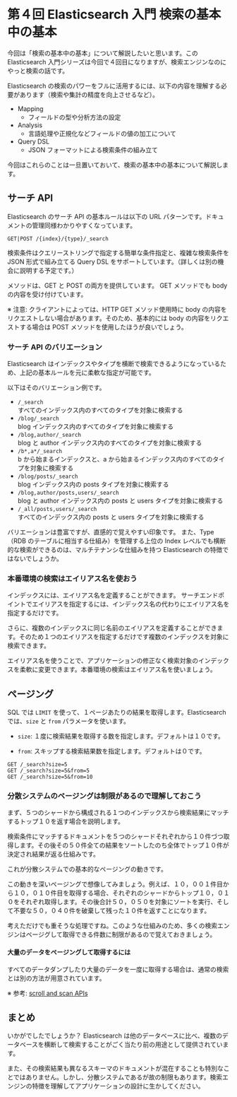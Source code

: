 # 第４回 Elasticsearch 入門 検索の基本中の基本
今回は「検索の基本中の基本」について解説したいと思います。この Elasticsearch 入門シリーズは今回で４回目になりますが、検索エンジンなのにやっと検索の話です。

Elasticsearch の検索のパワーをフルに活用するには、以下の内容を理解する必要があります（検索や集計の精度を向上させるなど）。

* Mapping
  - フィールドの型や分析方法の設定
* Analysis
  - 言語処理や正規化などフィールドの値の加工について
* Query DSL
  - JSON フォーマットによる検索条件の組み立て

今回はこれらのことは一旦置いておいて、検索の基本中の基本について解説します。

## サーチ API
Elasticsearch のサーチ API の基本ルールは以下の URL パターンです。ドキュメントの管理同様わかりやすくなっています。

```
GET|POST /{index}/{type}/_search
```

検索条件はクエリーストリングで指定する簡単な条件指定と、複雑な検索条件を JSON 形式で組み立てる Query DSL をサポートしています。（詳しくは別の機会に説明する予定です。）

メソッドは、GET と POST の両方を提供しています。
GET メソッドでも body の内容を受け付けています。

※ 注意: クライアントによっては、HTTP GET メソッド使用時に body の内容をリクエストしない場合があります。そのため、基本的には body の内容をリクエストする場合は POST メソッドを使用したほうが良いでしょう。

### サーチ API のバリエーション
Elasticsearch はインデックスやタイプを横断で検索できるようになっているため、上記の基本ルールを元に柔軟な指定が可能です。

以下はそのバリエーション例です。

- `/_search`  
  すべてのインデックス内のすべてのタイプを対象に検索する
- `/blog/_search`  
  blog インデックス内のすべてのタイプを対象に検索する
- `/blog,author/_search`  
  blog と author インデックス内のすべてのタイプを対象に検索する
- `/b*,a*/_search`  
  b から始まるインデックスと、a から始まるインデックス内のすべてのタイプを対象に検索する
- `/blog/posts/_search`  
  blog インデックス内の posts タイプを対象に検索する
- `/blog,author/posts,users/_search`  
  blog と author インデックス内の posts と users タイプを対象に検索する
- `/_all/posts,users/_search`  
  すべてのインデックス内の posts と users タイプを対象に検索する

バリエーションは豊富ですが、直感的で覚えやすい印象です。
また、Type （RDB のテーブルに相当する仕組み）を管理する上位の Index レベルでも横断的な検索ができるのは、マルチテナンシな仕組みを持つ Elasticsearch の特徴ではないでしょうか。

### 本番環境の検索はエイリアス名を使おう
インデックスには、エイリアス名を定義することができます。
サーチエンドポイントでエイリアスを指定するには、インデックス名の代わりにエイリアス名を指定するだけです。

さらに、複数のインデックスに同じ名前のエイリアスを定義することができます。そのため１つのエイリアスを指定するだけです複数のインデックスを対象に検索できます。

エイリアス名を使うことで、アプリケーションの修正なく検索対象のインデックスを柔軟に変更できます。本番環境の検索はエイリアス名を使いましょう。


## ページング
SQL では `LIMIT` を使って、１ページあたりの結果を取得します。Elasticsearch では、`size` と `from` パラメータを使います。

* `size`: １度に検索結果を取得する数を指定します。デフォルトは１０です。

* `from`: スキップする検索結果数を指定します。デフォルトは０です。


```
GET /_search?size=5
GET /_search?size=5&from=5
GET /_search?size=5&from=10
```

### 分散システムのページングは制限があるので理解しておこう
まず、５つのシャードから構成される１つのインデックスから検索結果にマッチするトップ１０を返す場合を説明します。

検索条件にマッチするドキュメントを５つのシャードそれぞれから１０件づつ取得します。その後その５０件全ての結果をソートしたのち全体でトップ１０件が決定され結果が返る仕組みです。

これが分散システムでの基本的なページングの動きです。

この動きを深いページングで想像してみましょう。例えば、１０，００１件目から１０，０１０件目を取得する場合、それぞれのシャードからトップ１０，０１０をそれぞれ取得します。その後合計５０，０５０を対象にソートを実行、そして不要な５０，０４０件を破棄して残った１０件を返すことになります。

考えただけでも重そうな処理ですね。このような仕組みのため、多くの検索エンジンはページグして取得できる件数に制限があるので覚えておきましょう。


#### 大量のデータをページングして取得するには
すべてのデータダンプしたり大量のデータを一度に取得する場合は、通常の検索とは別の方法が用意されています。

※ 参考: [scroll and scan APIs](https://www.elastic.co/guide/en/elasticsearch/reference/current/search-request-scroll.html)

## まとめ
いかがでしたでしょうか？ Elasticsearch は他のデータベースに比べ、複数のデータベースを横断して検索することがごく当たり前の用途として提供されています。

また、その検索結果も異なるスキーマのドキュメントが混在することも特別なことではありません。しかし、分散システムであるが故の制限もあります。検索エンジンの特徴を理解してアプリケーションの設計に生かしてください。
